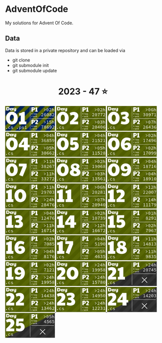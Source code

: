 # AdventOfCode
My solutions for Advent Of Code. 


## Data
Data is stored in a private repository and can be loaded via
* git clone <URL to solutions repo>
* git submodule init
* git submodule update

<!-- AOC TILES BEGIN -->
<h1 align="center">
  2023 - 47 ⭐
</h1>
<a href="ProjectTemplate/SolverPart1.cs">
  <img src=".aoc_tiles/tiles/2023/01.png" width="161px">
</a>
<a href="Solutions/2023/Day02/CubeSet.cs">
  <img src=".aoc_tiles/tiles/2023/02.png" width="161px">
</a>
<a href="Solutions/2023/Day03/Digit.cs">
  <img src=".aoc_tiles/tiles/2023/03.png" width="161px">
</a>
<a href="Solutions/2023/Day04/Card.cs">
  <img src=".aoc_tiles/tiles/2023/04.png" width="161px">
</a>
<a href="Solutions/2023/Day05/LocationCalculator.cs">
  <img src=".aoc_tiles/tiles/2023/05.png" width="161px">
</a>
<a href="Solutions/2023/Day06/Program.cs">
  <img src=".aoc_tiles/tiles/2023/06.png" width="161px">
</a>
<a href="Solutions/2023/Day07/GameRound.cs">
  <img src=".aoc_tiles/tiles/2023/07.png" width="161px">
</a>
<a href="Solutions/2023/Day08/Calculator.cs">
  <img src=".aoc_tiles/tiles/2023/08.png" width="161px">
</a>
<a href="Solutions/2023/Day09/HistoryRecord.cs">
  <img src=".aoc_tiles/tiles/2023/09.png" width="161px">
</a>
<a href="Solutions/2023/Day10/Coordinate.cs">
  <img src=".aoc_tiles/tiles/2023/10.png" width="161px">
</a>
<a href="Solutions/2023/Day11/Coordinate.cs">
  <img src=".aoc_tiles/tiles/2023/11.png" width="161px">
</a>
<a href="Solutions/2023/Day12/Program.cs">
  <img src=".aoc_tiles/tiles/2023/12.png" width="161px">
</a>
<a href="Solutions/2023/Day13/Pattern.cs">
  <img src=".aoc_tiles/tiles/2023/13.png" width="161px">
</a>
<a href="Solutions/2023/Day14/Grid.cs">
  <img src=".aoc_tiles/tiles/2023/14.png" width="161px">
</a>
<a href="Solutions/2023/Day15/BoxCollection.cs">
  <img src=".aoc_tiles/tiles/2023/15.png" width="161px">
</a>
<a href="Solutions/2023/Day16/Beam.cs">
  <img src=".aoc_tiles/tiles/2023/16.png" width="161px">
</a>
<a href="Solutions/2023/Day17/Program.cs">
  <img src=".aoc_tiles/tiles/2023/17.png" width="161px">
</a>
<a href="Solutions/2023/Day18/DigPlan.cs">
  <img src=".aoc_tiles/tiles/2023/18.png" width="161px">
</a>
<a href="Solutions/2023/Day19/MachineRule.cs">
  <img src=".aoc_tiles/tiles/2023/19.png" width="161px">
</a>
<a href="Solutions/2023/Day20/Modules/Broadcaster.cs">
  <img src=".aoc_tiles/tiles/2023/20.png" width="161px">
</a>
<a href="Solutions/2023/Day21/Program.cs">
  <img src=".aoc_tiles/tiles/2023/21.png" width="161px">
</a>
<a href="Solutions/2023/Day22/Brick.cs">
  <img src=".aoc_tiles/tiles/2023/22.png" width="161px">
</a>
<a href="Solutions/2023/Day23/Program.cs">
  <img src=".aoc_tiles/tiles/2023/23.png" width="161px">
</a>
<a href="Solutions/2023/Day24/HailStone.cs">
  <img src=".aoc_tiles/tiles/2023/24.png" width="161px">
</a>
<a href="Solutions/2023/Day25/Node.cs">
  <img src=".aoc_tiles/tiles/2023/25.png" width="161px">
</a>
<!-- AOC TILES END --> 